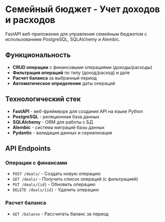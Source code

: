 # Семейный бюджет - Учет доходов и расходов

FastAPI веб-приложение для управления семейным бюджетом с использованием PostgreSQL, SQLAlchemy и Alembic.

## Функциональность

- **CRUD операции** с финансовыми операциями (доходы/расходы)
- **Фильтрация операций** по типу (доход/расход) и дате
- **Расчет баланса** за выбранный период
- **Автоматическое определение** даты операций

## Технологический стек

- **FastAPI** - веб-фреймворк для создания API на языке Python
- **PostgreSQL** - реляционная база данных
- **SQLAlchemy** - ORM для работы с БД
- **Alembic** - система миграций базы данных
- **Pydantic** - валидация данных и сериализация

## API Endpoints

### Операции с финансами

- `POST /deals/` - Создать новую операцию
- `GET /deals/` - Получить список операций (с фильтрацией)
- `PUT /deals/{id}` - Обновить операцию
- `DELETE /deals/{id}` - Удалить операцию

### Расчет баланса

- `GET /balance` - Рассчитать баланс за период
